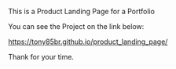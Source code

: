 This is a Product Landing Page for a Portfolio

You can see the Project on the link below:

https://tony85br.github.io/product_landing_page/


Thank for your time.

